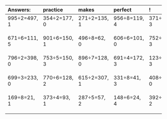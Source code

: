 | Answers: | practice | makes | perfect | ! |
| :--- | :--- | :--- | :--- | :--- |
| 995÷2=497, 1 | 354÷2=177, 0 | 271÷2=135, 1 | 956÷8=119, 4 | 371÷4=92, 3 | 
|   |   |   |   |   | 
|   |   |   |   |   | 
|   |   |   |   |   | 
| 671÷6=111, 5 | 901÷6=150, 1 | 496÷8=62, 0 | 606÷6=101, 0 | 752÷7=107, 3 | 
|   |   |   |   |   | 
|   |   |   |   |   | 
|   |   |   |   |   | 
| 796÷2=398, 0 | 753÷5=150, 3 | 896÷7=128, 0 | 691÷4=172, 3 | 123÷5=24, 3 | 
|   |   |   |   |   | 
|   |   |   |   |   | 
|   |   |   |   |   | 
| 699÷3=233, 0 | 770÷6=128, 2 | 615÷2=307, 1 | 331÷8=41, 3 | 408÷4=102, 0 | 
|   |   |   |   |   | 
|   |   |   |   |   | 
|   |   |   |   |   | 
| 169÷8=21, 1 | 373÷4=93, 1 | 287÷5=57, 2 | 148÷6=24, 4 | 392÷3=130, 2 | 
|   |   |   |   |   | 
|   |   |   |   |   | 
|   |   |   |   |   | 
